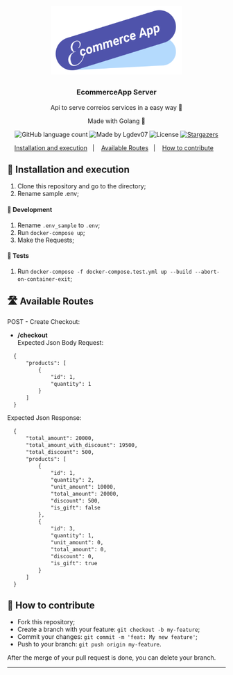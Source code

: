 <h1 align="center">
      <img alt="EcommerceApp" title="EcommerceApp" src=".github/logo.png" width="300px" />
</h1>

<h3 align="center">
  EcommerceApp Server
</h3>

<p align="center">Api to serve correios services in a easy way 📖</p>
<p align="center">Made with Golang 🚀</p>

<p align="center">
  <img alt="GitHub language count" src="https://img.shields.io/github/languages/count/Lgdev07/ecommerce_app?color=%2304D361">

  <img alt="Made by Lgdev07" src="https://img.shields.io/badge/made%20by-Lgdev07-%2304D361">

  <img alt="License" src="https://img.shields.io/badge/license-MIT-%2304D361">

  <a href="https://github.com/Lgdev07/ecommerce_app/stargazers">
    <img alt="Stargazers" src="https://img.shields.io/github/stars/Lgdev07/ecommerce_app?style=social">
  </a>
</p>

<p align="center">
  <a href="#-installation-and-execution">Installation and execution</a>&nbsp;&nbsp;&nbsp;|&nbsp;&nbsp;&nbsp;
  <a href="#-available-routes">Available Routes</a>&nbsp;&nbsp;&nbsp;|&nbsp;&nbsp;&nbsp;
  <a href="#-how-to-contribute">How to contribute</a>&nbsp;&nbsp;&nbsp;
</p>


## 🚀 Installation and execution

1. Clone this repository and go to the directory;
2. Rename sample .env;

<h4> 🔧 Development </h4>

1. Rename `.env_sample` to `.env`;
1. Run `docker-compose up`;
2. Make the Requests;

<h4> 🧪 Tests </h4>

1. Run `docker-compose -f docker-compose.test.yml up --build --abort-on-container-exit`;

## 🛣️ Available Routes

  POST - Create Checkout:
  - **/checkout** <br>
  Expected Json Body Request:<br>
  ```
    {
        "products": [
            {
                "id": 1,
                "quantity": 1
            }
        ]
    }
  ```
  Expected Json Response:<br>
  ```
    {
        "total_amount": 20000,
        "total_amount_with_discount": 19500,
        "total_discount": 500,
        "products": [
            {
                "id": 1,
                "quantity": 2,
                "unit_amount": 10000,
                "total_amount": 20000,
                "discount": 500,
                "is_gift": false
            },
            {
                "id": 3,
                "quantity": 1,
                "unit_amount": 0,
                "total_amount": 0,
                "discount": 0,
                "is_gift": true
            }
        ]
    }
  ```

## 🤔 How to contribute

- Fork this repository;
- Create a branch with your feature: `git checkout -b my-feature`;
- Commit your changes: `git commit -m 'feat: My new feature'`;
- Push to your branch: `git push origin my-feature`.

After the merge of your pull request is done, you can delete your branch.

---